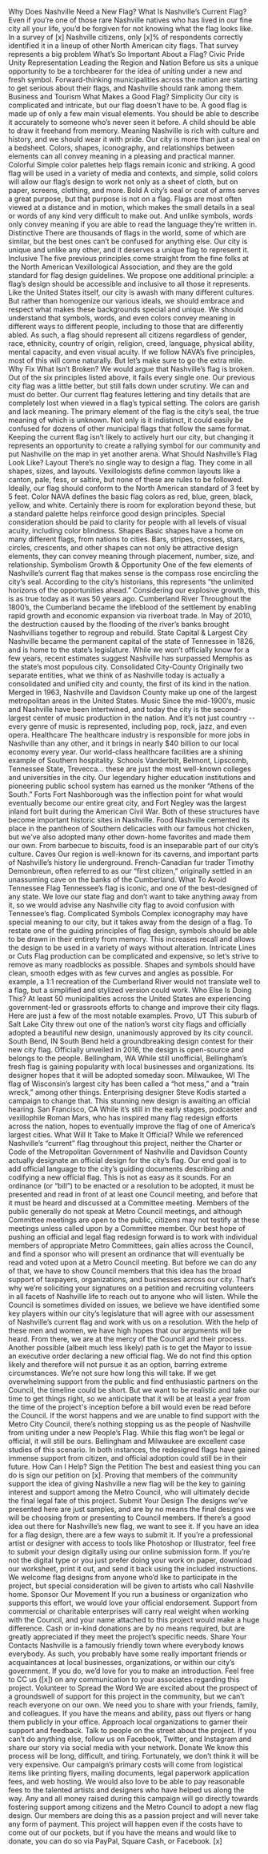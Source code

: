Why Does Nashville Need a New Flag?
What Is Nashville’s Current Flag?
Even if you’re one of those rare Nashville natives who has lived in our fine city all your life, you’d be forgiven for not knowing what the flag looks like. In a survey of [x] Nashville citizens, only [x]% of respondents correctly identified it in a lineup of other North American city flags.
That survey represents a big problem
What’s So Important About a Flag?
Civic Pride
Unity
Representation
Leading the Region and Nation
Before us sits a unique opportunity to be a torchbearer for the idea of uniting under a new and fresh symbol. Forward-thinking municipalities across the nation are starting to get serious about their flags, and Nashville should rank among them.
Business and Tourism
What Makes a Good Flag?
Simplicity
Our city is complicated and intricate, but our flag doesn’t have to be. A good flag is made up of only a few main visual elements. You should be able to describe it accurately to someone who’s never seen it before. A child should be able to draw it freehand from memory.
Meaning
Nashville is rich with culture and history, and we should wear it with pride. Our city is more than just a seal on a bedsheet. Colors, shapes, iconography, and relationships between elements can all convey meaning in a pleasing and practical manner.
Colorful
Simple color palettes help flags remain iconic and striking. A good flag will be used in a variety of media and contexts, and simple, solid colors will allow our flag’s design to work not only as a sheet of cloth, but on paper, screens, clothing, and more.
Bold
A city’s seal or coat of arms serves a great purpose, but that purpose is not on a flag. Flags are most often viewed at a distance and in motion, which makes the small details in a seal or words of any kind very difficult to make out. And unlike symbols, words only convey meaning if you are able to read the language they’re written in.
Distinctive
There are thousands of flags in the world, some of which are similar, but the best ones can’t be confused for anything else. Our city is unique and unlike any other, and it deserves a unique flag to represent it.
Inclusive
The five previous principles come straight from the fine folks at the North American Vexillological Association, and they are the gold standard for flag design guidelines. We propose one additional principle: a flag’s design should be accessible and inclusive to all those it represents.
Like the United States itself, our city is awash with many different cultures. But rather than homogenize our various ideals, we should embrace and respect what makes these backgrounds special and unique. We should understand that symbols, words, and even colors convey meaning in different ways to different people, including to those that are differently abled.
As such, a flag should represent all citizens regardless of gender, race, ethnicity, country of origin, religion, creed, language, physical ability, mental capacity, and even visual acuity. If we follow NAVA’s five principles, most of this will come naturally. But let’s make sure to go the extra mile.
Why Fix What Isn’t Broken?
We would argue that Nashville’s flag is broken. Out of the six principles listed above, it fails every single one. Our previous city flag was a little better, but still falls down under scrutiny. We can and must do better.
Our current flag features lettering and tiny details that are completely lost when viewed in a flag’s typical setting. The colors are garish and lack meaning. The primary element of the flag is the city’s seal, the true meaning of which is unknown. Not only is it indistinct, it could easily be confused for dozens of other municipal flags that follow the same format.
Keeping the current flag isn’t likely to actively hurt our city, but changing it represents an opportunity to create a rallying symbol for our community and put Nashville on the map in yet another arena.
What Should Nashville’s Flag Look Like?
Layout
There’s no single way to design a flag. They come in all shapes, sizes, and layouts. Vexillologists define common layouts like a canton, pale, fess, or saltire, but none of these are rules to be followed. Ideally, our flag should conform to the North American standard of 3 feet by 5 feet.
Color
NAVA defines the basic flag colors as red, blue, green, black, yellow, and white. Certainly there is room for exploration beyond these, but a standard palette helps reinforce good design principles. Special consideration should be paid to clarity for people with all levels of visual acuity, including color blindness. 
Shapes
Basic shapes have a home on many different flags, from nations to cities. Bars, stripes, crosses, stars, circles, crescents, and other shapes can not only be attractive design elements, they can convey meaning through placement, number, size, and relationship.
Symbolism
Growth & Opportunity
One of the few elements of Nashville’s current flag that makes sense is the compass rose encircling the city’s seal. According to the city’s historians, this represents “the unlimited horizons of the opportunities ahead.” Considering our explosive growth, this is as true today as it was 50 years ago.
Cumberland River
Throughout the 1800’s, the Cumberland became the lifeblood of the settlement by enabling rapid growth and economic expansion via riverboat trade. In May of 2010, the destruction caused by the flooding of the river’s banks brought Nashvillians together to regroup and rebuild.
State Capital & Largest City
Nashville became the permanent capital of the state of Tennessee in 1826, and is home to the state’s legislature. While we won’t officially know for a few years, recent estimates suggest Nashville has surpassed Memphis as the state’s most populous city.
Consolidated City-County
Originally two separate entities, what we think of as Nashville today is actually a consolidated and unified city and county, the first of its kind in the nation. Merged in 1963, Nashville and Davidson County make up one of the largest metropolitan areas in the United States.
Music
Since the mid-1900’s, music and Nashville have been intertwined, and today the city is the second-largest center of music production in the nation. And it’s not just country -- every genre of music is represented, including pop, rock, jazz, and even opera.
Healthcare
The healthcare industry is responsible for more jobs in Nashville than any other, and it brings in nearly $40 billion to our local economy every year. Our world-class healthcare facilities are a shining example of Southern hospitality.
Schools
Vanderbilt, Belmont, Lipscomb, Tennessee State, Trevecca… these are just the most well-known colleges and universities in the city. Our legendary higher education institutions and pioneering public school system has earned us the moniker “Athens of the South.”
Forts
Fort Nashborough was the inflection point for what would eventually become our entire great city, and Fort Negley was the largest inland fort built during the American Civil War. Both of these structures have become important historic sites in Nashville.
Food
Nashville cemented its place in the pantheon of Southern delicacies with our famous hot chicken, but we’ve also adopted many other down-home favorites and made them our own. From barbecue to biscuits, food is an inseparable part of our city’s culture.
Caves
Our region is well-known for its caverns, and important parts of Nashville’s history lie underground. French-Canadian fur trader Timothy Demonbreun, often referred to as our “first citizen,” originally settled in an unassuming cave on the banks of the Cumberland.
What To Avoid
Tennessee Flag
Tennessee’s flag is iconic, and one of the best-designed of any state. We love our state flag and don’t want to take anything away from it, so we would advise any Nashville city flag to avoid confusion with Tennessee’s flag.
Complicated Symbols
Complex iconography may have special meaning to our city, but it takes away from the design of a flag. To restate one of the guiding principles of flag design, symbols should be able to be drawn in their entirety from memory. This increases recall and allows the design to be used in a variety of ways without alteration.
Intricate Lines or Cuts
Flag production can be complicated and expensive, so let’s strive to remove as many roadblocks as possible. Shapes and symbols should have clean, smooth edges with as few curves and angles as possible. For example, a 1:1 recreation of the Cumberland River would not translate well to a flag, but a simplified and stylized version could work.
Who Else Is Doing This?
At least 50 municipalities across the United States are experiencing government-led or grassroots efforts to change and improve their city flags. Here are just a few of the most notable examples.
Provo, UT
This suburb of Salt Lake City threw out one of the nation’s worst city flags and officially adopted a beautiful new design, unanimously approved by its city council.
South Bend, IN
South Bend held a groundbreaking design contest for their new city flag. Officially unveiled in 2016, the design is open-source and belongs to the people.
Bellingham, WA
While still unofficial, Bellingham’s fresh flag is gaining popularity with local businesses and organizations. Its designer hopes that it will be adopted someday soon.
Milwaukee, WI
The flag of Wisconsin’s largest city has been called a “hot mess,” and a “train wreck,” among other things. Enterprising designer Steve Kodis started a campaign to change that. This stunning new design is awaiting an official hearing.
San Francisco, CA
While it’s still in the early stages, podcaster and vexillophile Roman Mars, who has inspired many flag redesign efforts across the nation, hopes to eventually improve the flag of one of America’s largest cities.
What Will It Take to Make It Official?
While we referenced Nashville’s “current” flag throughout this project, neither the Charter or Code of the Metropolitan Government of Nashville and Davidson County actually designate an official design for the city’s flag. Our end goal is to add official language to the city’s guiding documents describing and codifying a new official flag.
This is not as easy as it sounds. For an ordinance (or “bill”) to be enacted or a resolution to be adopted, it must be presented and read in front of at least one Council meeting, and before that it must be heard and discussed at a Committee meeting.
Members of the public generally do not speak at Metro Council meetings, and although Committee meetings are open to the public, citizens may not testify at these meetings unless called upon by a Committee member.
Our best hope of pushing an official and legal flag redesign forward is to work with individual members of appropriate Metro Committees, gain allies across the Council, and find a sponsor who will present an ordinance that will eventually be read and voted upon at a Metro Council meeting.
But before we can do any of that, we have to show Council members that this idea has the broad support of taxpayers, organizations, and businesses across our city. That’s why we’re soliciting your signatures on a petition and recruiting volunteers in all facets of Nashville life to reach out to anyone who will listen.
While the Council is sometimes divided on issues, we believe we have identified some key players within our city’s legislature that will agree with our assessment of Nashville’s current flag and work with us on a resolution. With the help of these men and women, we have high hopes that our arguments will be heard. From there, we are at the mercy of the Council and their process.
Another possible (albeit much less likely) path is to get the Mayor to issue an executive order declaring a new official flag. We do not find this option likely and therefore will not pursue it as an option, barring extreme circumstances.
We’re not sure how long this will take. If we get overwhelming support from the public and find enthusiastic partners on the Council, the timeline could be short. But we want to be realistic and take our time to get things right, so we anticipate that it will be at least a year from the time of the project's inception before a bill would even be read before the Council.
If the worst happens and we are unable to find support with the Metro City Council, there’s nothing stopping us as the people of Nashville from uniting under a new People’s Flag. While this flag won’t be legal or official, it will still be ours. Bellingham and Milwaukee are excellent case studies of this scenario. In both instances, the redesigned flags have gained immense support from citizen, and official adoption could still be in their future.
How Can I Help?
Sign the Petition
The best and easiest thing you can do is sign our petition on [x]. Proving that members of the community support the idea of giving Nashville a new flag will be the key to gaining interest and support among the Metro Council, who will ultimately decide the final legal fate of this project.
Submit Your Design
The designs we’ve presented here are just samples, and are by no means the final designs we will be choosing from or presenting to Council members. If there’s a good idea out there for Nashville’s new flag, we want to see it.
If you have an idea for a flag design, there are a few ways to submit it. If you’re a professional artist or designer with access to tools like Photoshop or Illustrator, feel free to submit your design digitally using our online submission form. If you’re not the digital type or you just prefer doing your work on paper, download our worksheet, print it out, and send it back using the included instructions.
We welcome flag designs from anyone who’d like to participate in the project, but special consideration will be given to artists who call Nashville home.
Sponsor Our Movement
If you run a business or organization who supports this effort, we would love your official endorsement. Support from commercial or charitable enterprises will carry real weight when working with the Council, and your name attached to this project would make a huge difference. Cash or in-kind donations are by no means required, but are greatly appreciated if they meet the project’s specific needs.
Share Your Contacts
Nashville is a famously friendly town where everybody knows everybody. As such, you probably have some really important friends or acquaintances at local businesses, organizations, or within our city’s government. If you do, we’d love for you to make an introduction. Feel free to CC us ([x]) on any communication to your associates regarding this project.
Volunteer to Spread the Word
We are excited about the prospect of a groundswell of support for this project in the community, but we can’t reach everyone on our own. We need you to share with your friends, family, and colleagues. If you have the means and ability, pass out flyers or hang them publicly in your office. Approach local organizations to garner their support and feedback. Talk to people on the street about the project. If you can’t do anything else, follow us on Facebook, Twitter, and Instagram and share our story via social media with your network.
Donate
We know this process will be long, difficult, and tiring. Fortunately, we don’t think it will be very expensive. Our campaign’s primary costs will come from logistical items like printing flyers, mailing documents, legal paperwork application fees, and web hosting. We would also love to be able to pay reasonable fees to the talented artists and designers who have helped us along the way. 
Any and all money raised during this campaign will go directly towards fostering support among citizens and the Metro Council to adopt a new flag design. Our members are doing this as a passion project and will never take any form of payment.
This project will happen even if the costs have to come out of our pockets, but if you have the means and would like to donate, you can do so via PayPal, Square Cash, or Facebook. [x]
